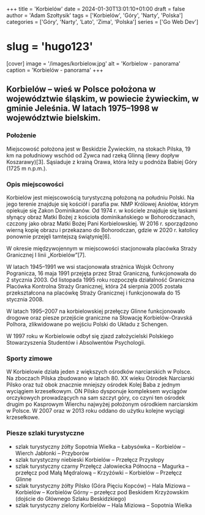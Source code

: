 +++
title = 'Korbielów'
date = 2024-01-30T13:01:10+01:00
draft = false
author = 'Adam Szołtysik'
tags = ['Korbielów', 'Góry', 'Narty', 'Polska']
categories = ['Góry', 'Narty', 'Lato', 'Zima', 'Polska']
series = ['Go Web Dev']
# slug = 'hugo123'

[cover]
    image = '/images/korbielow.jpg'
    alt = 'Korbielow - panorama'
    caption = 'Korbielów - panorama'
+++

## Korbielów – wieś w Polsce położona w województwie śląskim, w powiecie żywieckim, w gminie Jeleśnia. W latach 1975–1998 w województwie bielskim.

### Położenie

Miejscowość położona jest w Beskidzie Żywieckim, na stokach Pilska, 19 km na południowy wschód od Żywca nad rzeką Glinną (lewy dopływ Koszarawy)[3]. Sąsiaduje z krainą Orawa, która leży u podnóża Babiej Góry (1725 m n.p.m.). 

### Opis miejscowości

Korbielów jest miejscowością turystyczną położoną na południu Polski. Na jego terenie znajduje się kościół i parafia pw. NMP Królowej Aniołów, którym opiekuje się Zakon Dominikanów. Od 1974 r. w kościele znajduje się łaskami słynący obraz Matki Bożej z kościoła dominikańskiego w Bohorodczanach, czczony jako obraz Matki Bożej Pani Korbielowskiej. W 2016 r. sporządzono wierną kopię obrazu i przekazano do Bohorodczan, gdzie w 2020 r. katolicy ponownie przejęli tamtejszą świątynię[6].

W okresie międzywojennym w miejscowości stacjonowała placówka Straży Granicznej I linii „Korbielów”[7].

W latach 1945–1991 we wsi stacjonowała strażnica Wojsk Ochrony Pogranicza, 16 maja 1991 przejęta przez Straż Graniczną, funkcjonowała do 2 stycznia 2003. Od listopada 1995 roku rozpoczęła działalność Graniczna Placówka Kontrolna Straży Granicznej, która 24 sierpnia 2005 została przekształcona na placówkę Straży Granicznej i funkcjonowała do 15 stycznia 2008.

W latach 1995–2007 na korbielowskiej przełęczy Glinne funkcjonowało drogowe oraz piesze przejście graniczne na Słowację Korbielów-Oravská Polhora, zlikwidowane po wejściu Polski do Układu z Schengen.

W 1997 roku w Korbielowie odbył się zjazd założycielski Polskiego Stowarzyszenia Studentów i Absolwentów Psychologii. 

### Sporty zimowe

W Korbielowie działa jeden z większych ośrodków narciarskich w Polsce. Na zboczach Pilska zbudowano w latach 80. XX wieku Ośrodek Narciarski Pilsko oraz tuż obok znacznie mniejszy ośrodek Kolej Baba z jednym wyciągiem krzesełkowym. ON Pilsko dysponuje kompleksem wyciągów orczykowych prowadzących na sam szczyt góry, co czyni ten ośrodek drugim po Kasprowym Wierchu najwyżej położonym ośrodkiem narciarskim w Polsce. W 2007 oraz w 2013 roku oddano do użytku kolejne wyciągi krzesełkowe.

### Piesze szlaki turystyczne

- szlak turystyczny żółty Sopotnia Wielka – Łabysówka – Korbielów – Wierch Jabłonki – Przyborów
- szlak turystyczny niebieski Korbielów – Przełęcz Przysłopy
- szlak turystyczny czarny Przełęcz Jałowiecka Północna – Magurka – przełęcz pod Małą Mędralową – Krzyżówki – Korbielów – Przełęcz Glinne
- szlak turystyczny żółty Pilsko (Góra Pięciu Kopców) – Hala Miziowa – Korbielów – Korbielów Górny – przełęcz pod Beskidem Krzyżowskim (dojście do Głównego Szlaku Beskidzkiego)
- szlak turystyczny zielony Korbielów – Hala Miziowa – Sopotnia Wielka
